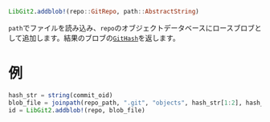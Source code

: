 ```julia
LibGit2.addblob!(repo::GitRepo, path::AbstractString)
```

`path`でファイルを読み込み、`repo`のオブジェクトデータベースにロースブロブとして追加します。結果のブロブの[`GitHash`](@ref)を返します。

# 例

```julia
hash_str = string(commit_oid)
blob_file = joinpath(repo_path, ".git", "objects", hash_str[1:2], hash_str[3:end])
id = LibGit2.addblob!(repo, blob_file)
```
